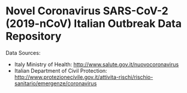 # Novel Coronavirus SARS-CoV-2 (2019-nCoV) Italian Outbreak Data Repository

Data Sources:

* Italy Ministry of Health: http://www.salute.gov.it/nuovocoronavirus
* Italian Department of Civil Protection: http://www.protezionecivile.gov.it/attivita-rischi/rischio-sanitario/emergenze/coronavirus
